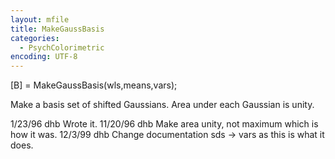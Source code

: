 ```yaml
---
layout: mfile
title: MakeGaussBasis
categories:
  - PsychColorimetric
encoding: UTF-8
---
```


[B] = MakeGaussBasis(wls,means,vars);

Make a basis set of shifted Gaussians.  Area
under each Gaussian is unity.

1/23/96  dhb    Wrote it.
11/20/96 dhb  Make area unity, not maximum which is how it was.
12/3/99  dhb  Change documentation sds -\> vars as this is what it does.
